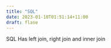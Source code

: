 ```yaml
---
title: "SQL"
date: 2023-01-10T01:51:14+11:00
draft: flase
---
```


SQL Has left join, right join and inner join
